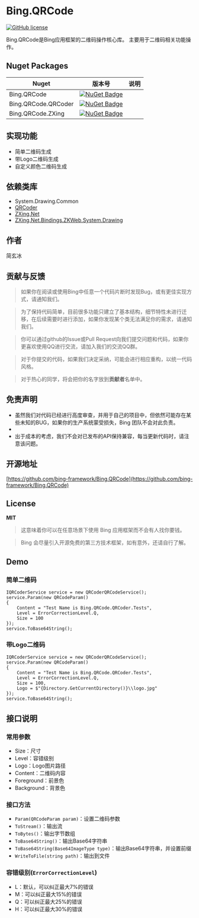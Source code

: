 # Bing.QRCode
[![GitHub license](https://img.shields.io/badge/license-MIT-blue.svg)](https://mit-license.org/)

Bing.QRCode是Bing应用框架的二维码操作核心库。
主要用于二维码相关功能操作。

## Nuget Packages
|Nuget|版本号|说明|
|---|---|---|
|Bing.QRCode|[![NuGet Badge](https://buildstats.info/nuget/Bing.QRCode?includePreReleases=true)](https://www.nuget.org/packages/Bing.Tools.QrCode)|
|Bing.QRCode.QRCoder|[![NuGet Badge](https://buildstats.info/nuget/Bing.QRCode.QRCoder?includePreReleases=true)](https://www.nuget.org/packages/Bing.Tools.QrCode.QRCoder)|
|Bing.QRCode.ZXing|[![NuGet Badge](https://buildstats.info/nuget/Bing.QRCode.ZXing?includePreReleases=true)](https://www.nuget.org/packages/Bing.Tools.QrCode.ZXing)|

## 实现功能
- 简单二维码生成
- 带Logo二维码生成
- 自定义颜色二维码生成

## 依赖类库
- System.Drawing.Common
- [QRCoder](https://github.com/codebude/QRCoder)
- [ZXing.Net](https://github.com/micjahn/ZXing.Net)
- [ZXing.Net.Bindings.ZKWeb.System.Drawing](https://github.com/micjahn/ZXing.Net)

## 作者

简玄冰

## 贡献与反馈

> 如果你在阅读或使用Bing中任意一个代码片断时发现Bug，或有更佳实现方式，请通知我们。

> 为了保持代码简单，目前很多功能只建立了基本结构，细节特性未进行迁移，在后续需要时进行添加，如果你发现某个类无法满足你的需求，请通知我们。

> 你可以通过github的Issue或Pull Request向我们提交问题和代码，如果你更喜欢使用QQ进行交流，请加入我们的交流QQ群。

> 对于你提交的代码，如果我们决定采纳，可能会进行相应重构，以统一代码风格。

> 对于热心的同学，将会把你的名字放到**贡献者**名单中。

## 免责声明
- 虽然我们对代码已经进行高度审查，并用于自己的项目中，但依然可能存在某些未知的BUG，如果你的生产系统蒙受损失，Bing 团队不会对此负责。
- 
- 出于成本的考虑，我们不会对已发布的API保持兼容，每当更新代码时，请注意该问题。

## 开源地址
[https://github.com/bing-framework/Bing.QRCode](https://github.com/bing-framework/Bing.QRCode)

## License

**MIT**

> 这意味着你可以在任意场景下使用 Bing 应用框架而不会有人找你要钱。

> Bing 会尽量引入开源免费的第三方技术框架，如有意外，还请自行了解。


## Demo
### 简单二维码
```
IQRCoderService service = new QRCoderQRCodeService();
service.Param(new QRCodeParam()
{
    Content = "Test Name is Bing.QRCode.QRCoder.Tests",
    Level = ErrorCorrectionLevel.Q,
    Size = 100    
});
service.ToBase64String();
```

### 带Logo二维码
```
IQRCoderService service = new QRCoderQRCodeService();
service.Param(new QRCodeParam()
{
    Content = "Test Name is Bing.QRCode.QRCoder.Tests",
    Level = ErrorCorrectionLevel.Q,
    Size = 100,
    Logo = $"{Directory.GetCurrentDirectory()}\\logo.jpg"
});
service.ToBase64String();
```

## 接口说明
### 常用参数
- Size：尺寸
- Level：容错级别
- Logo：Logo图片路径
- Content：二维码内容
- Foreground：前景色
- Background：背景色

### 接口方法
- `Param(QRCodeParam param)`：设置二维码参数
- `ToStream()`：输出流
- `ToBytes()`：输出字节数组
- `ToBase64String()`：输出Base64字符串
- `ToBase64String(Base64ImageType type)`：输出Base64字符串，并设置前缀
- `WriteToFile(string path)`：输出到文件

### 容错级别(`ErrorCorrectionLevel`)
- L：默认，可以纠正最大7%的错误
- M：可以纠正最大15%的错误
- Q：可以纠正最大25%的错误
- H：可以纠正最大30%的错误